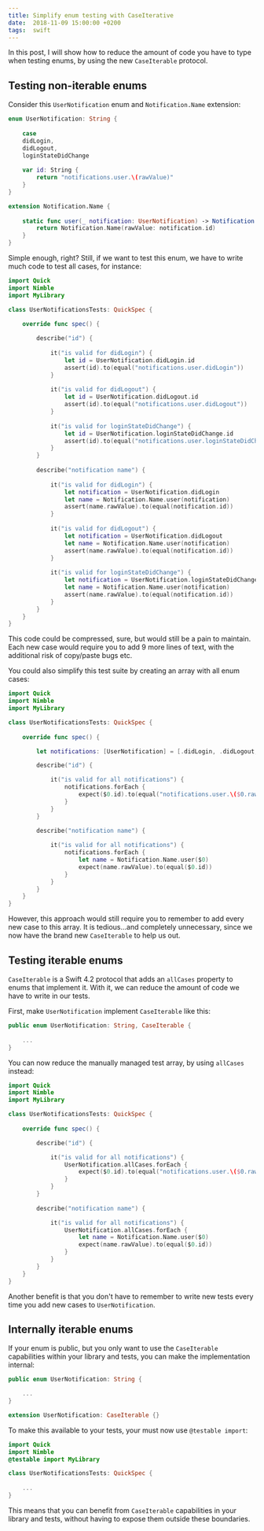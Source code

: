 ```yaml
---
title: Simplify enum testing with CaseIterative
date:  2018-11-09 15:00:00 +0200
tags:  swift
---
```


In this post, I will show how to reduce the amount of code you have to type when
testing enums, by using the new `CaseIterable` protocol.


## Testing non-iterable enums

Consider this `UserNotification` enum and `Notification.Name` extension:

```swift
enum UserNotification: String {
    
    case
    didLogin,
    didLogout,
    loginStateDidChange
    
    var id: String {
        return "notifications.user.\(rawValue)"
    }
}

extension Notification.Name {
    
    static func user(_ notification: UserNotification) -> Notification.Name {
        return Notification.Name(rawValue: notification.id)
    }
}
```

Simple enough, right? Still, if we want to test this enum, we have to write much
code to test all cases, for instance:

```swift
import Quick
import Nimble
import MyLibrary

class UserNotificationsTests: QuickSpec {
    
    override func spec() {

        describe("id") {
            
            it("is valid for didLogin") {
                let id = UserNotification.didLogin.id
                assert(id).to(equal("notifications.user.didLogin"))
            }
            
            it("is valid for didLogout") {
                let id = UserNotification.didLogout.id
                assert(id).to(equal("notifications.user.didLogout"))
            }
            
            it("is valid for loginStateDidChange") {
                let id = UserNotification.loginStateDidChange.id
                assert(id).to(equal("notifications.user.loginStateDidChange"))
            }
        }
        
        describe("notification name") {
            
            it("is valid for didLogin") {
                let notification = UserNotification.didLogin
                let name = Notification.Name.user(notification)
                assert(name.rawValue).to(equal(notification.id))
            }
            
            it("is valid for didLogout") {
                let notification = UserNotification.didLogout
                let name = Notification.Name.user(notification)
                assert(name.rawValue).to(equal(notification.id))
            }
            
            it("is valid for loginStateDidChange") {
                let notification = UserNotification.loginStateDidChange
                let name = Notification.Name.user(notification)
                assert(name.rawValue).to(equal(notification.id))
            }
        }
    }
}
```

This code could be compressed, sure, but would still be a pain to maintain. Each
new case would require you to add 9 more lines of text, with the additional risk
of copy/paste bugs etc. 

You could also simplify this test suite by creating an array with all enum cases:

```swift
import Quick
import Nimble
import MyLibrary

class UserNotificationsTests: QuickSpec {
    
    override func spec() {

        let notifications: [UserNotification] = [.didLogin, .didLogout, .loginStateDidChange]

        describe("id") {

            it("is valid for all notifications") {
                notifications.forEach {
                    expect($0.id).to(equal("notifications.user.\($0.rawValue)"))
                }
            }
        }
        
        describe("notification name") {

            it("is valid for all notifications") {
                notifications.forEach {
                    let name = Notification.Name.user($0)
                    expect(name.rawValue).to(equal($0.id))
                }
            }
        }
    }
}
```

However, this approach would still require you to remember to add every new case
to this array. It is tedious...and completely unnecessary, since we now have the
brand new `CaseIterable` to help us out.


## Testing iterable enums

`CaseIterable` is a Swift 4.2 protocol that adds an `allCases` property to enums
that implement it. With it, we can reduce the amount of code we have to write in
our tests.

First, make `UserNotification` implement `CaseIterable` like this:

```swift
public enum UserNotification: String, CaseIterable {
    
    ...
}
```

You can now reduce the manually managed test array, by using `allCases` instead:

```swift
import Quick
import Nimble
import MyLibrary

class UserNotificationsTests: QuickSpec {
    
    override func spec() {

        describe("id") {

            it("is valid for all notifications") {
                UserNotification.allCases.forEach {
                    expect($0.id).to(equal("notifications.user.\($0.rawValue)"))
                }
            }
        }
        
        describe("notification name") {

            it("is valid for all notifications") {
                UserNotification.allCases.forEach {
                    let name = Notification.Name.user($0)
                    expect(name.rawValue).to(equal($0.id))
                }
            }
        }
    }
}
```

Another benefit is that you don't have to remember to write new tests every time
you add new cases to `UserNotification`.


## Internally iterable enums

If your enum is public, but you only want to use the `CaseIterable` capabilities
within your library and tests, you can make the implementation internal:


```swift
public enum UserNotification: String {   

    ...
}

extension UserNotification: CaseIterable {}
```

To make this available to your tests, your must now use `@testable import`:

```swift
import Quick
import Nimble
@testable import MyLibrary

class UserNotificationsTests: QuickSpec {
    
    ...
}
```

This means that you can benefit from `CaseIterable` capabilities in your library
and tests, without having to expose them outside these boundaries.